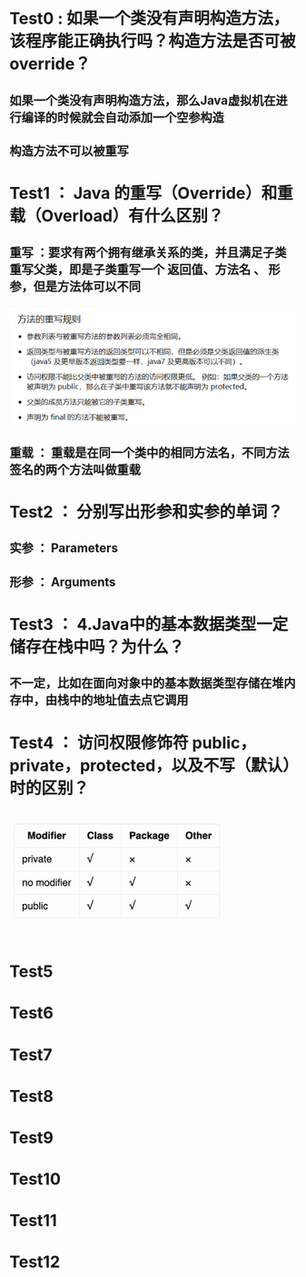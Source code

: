 # Test0 : 如果一个类没有声明构造方法，该程序能正确执行吗？构造方法是否可被override？

## 如果一个类没有声明构造方法，那么Java虚拟机在进行编译的时候就会自动添加一个空参构造

## 构造方法不可以被重写

# Test1 ： Java 的重写（Override）和重载（Overload）有什么区别？

## 重写 ：要求有两个拥有继承关系的类，并且满足子类重写父类，即是子类重写一个 返回值、方法名 、 形参，但是方法体可以不同

![img.png](img.png)

## 重载  ： 重载是在同一个类中的相同方法名，不同方法签名的两个方法叫做重载

# Test2 ： 分别写出形参和实参的单词？

## 实参 ： Parameters

## 形参 ： Arguments

# Test3 ： 4.Java中的基本数据类型一定储存在栈中吗？为什么？

## 不一定，比如在面向对象中的基本数据类型存储在堆内存中，由栈中的地址值去点它调用

# Test4 ： 访问权限修饰符 public，private，protected，以及不写（默认）时的区别？

##  

![img.png](..%2FA20240310%2Fimg.png)

# Test5

# Test6

# Test7

# Test8

# Test9

# Test10

# Test11

# Test12